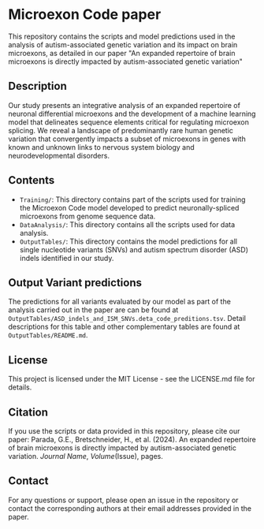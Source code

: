 # Microexon Code paper


This repository contains the scripts and model predictions used in the analysis of autism-associated genetic variation and its impact on brain microexons, as detailed in our paper "An expanded repertoire of brain microexons is directly impacted by autism-associated genetic variation"

## Description

Our study presents an integrative analysis of an expanded repertoire of neuronal differential microexons and the development of a machine learning model that delineates sequence elements critical for regulating microexon splicing. We reveal a landscape of predominantly rare human genetic variation that convergently impacts a subset of microexons in genes with known and unknown links to nervous system biology and neurodevelopmental disorders.

## Contents

- `Training/`: This directory contains part of the scripts used for training the Microexon Code model developed to predict neuronally-spliced microexons from genome sequence data.
- `DataAnalysis/`: This directory contains all the scripts used for data analysis.
- `OutputTables/`: This directory contains the model predictions for all single nucleotide variants (SNVs) and autism spectrum disorder (ASD) indels identified in our study.

## Output Variant predictions

The predictions for all variants evaluated by our model as part of the analysis carried out in the paper are can be found at `OutputTables/ASD_indels_and_ISM_SNVs.deta_code_preditions.tsv`. Detail descriptions for this table and other complementary tables are found at `OutputTables/README.md`.


## License

This project is licensed under the MIT License - see the LICENSE.md file for details.

## Citation

If you use the scripts or data provided in this repository, please cite our paper:
Parada, G.E., Bretschneider, H., et al. (2024). An expanded repertoire of brain microexons is directly impacted by autism-associated genetic variation. *Journal Name*, *Volume*(Issue), pages.

## Contact

For any questions or support, please open an issue in the repository or contact the corresponding authors at their email addresses provided in the paper.
